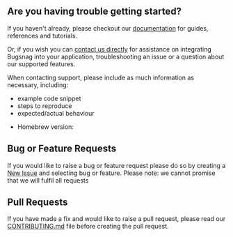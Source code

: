 ## Are you having trouble getting started?
If you haven't already, please checkout our [documentation](https://github.com/bugsnag/homebrew-tap) for guides, references and tutorials.

Or, if you wish you can [contact us directly](mailto:support@bugsnag.com) for assistance on integrating Bugsnag into your application, troubleshooting an issue or a question about our supported features.

When contacting support, please include as much information as necessary, including:

- example code snippet
- steps to reproduce
- expected/actual behaviour 

* Homebrew version:

## Bug or Feature Requests
If you would like to raise a bug or feature request please do so by creating a [New Issue](https://github.com/bugsnag/homebrew-tap/issues/new/choose) and selecting bug or feature.
Please note: we cannot promise that we will fulfil all requests

## Pull Requests
If you have made a fix and would like to raise a pull request, please read our [CONTRIBUTING.md](../CONTRIBUTING.md) file before creating the pull request.